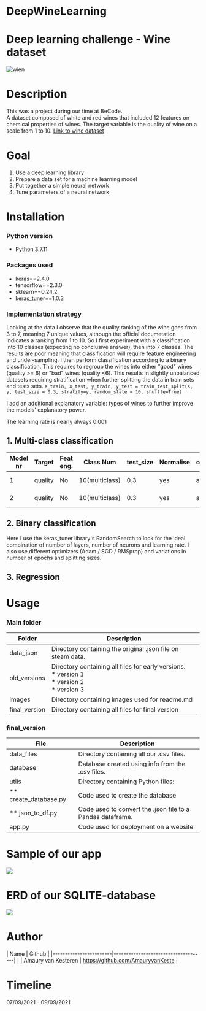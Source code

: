 # DeepWineLearning

# Deep learning challenge - Wine dataset
![wien](https://user-images.githubusercontent.com/84380197/132534908-93568322-7fff-4935-8f3d-d30fefa0cbb4.jpg)
# Description
This was a project during our time at BeCode.  
A dataset composed of white and red wines that included 12 features on chemical properties of wines. The target variable is the quality of wine on a scale from 1 to 10.
[Link to wine dataset](https://archive.ics.uci.edu/ml/datasets/wine)
# Goal
   1.  Use a deep learning library
   2. Prepare a data set for a machine learning model
   3. Put together a simple neural network
   4. Tune parameters of a neural network
# Installation
### Python version
* Python 3.7.11

### Packages used
* keras==2.4.0
* tensorflow==2.3.0
* sklearn==0.24.2
* keras_tuner==1.0.3

### Implementation strategy

Looking at the data I observe that the quality ranking of the wine goes from 3 to 7, meaning 7 unique values, although the official documetation indicates a ranking from 1 to 10. 
So I first experiment with a classification into 10 classes (expecting no conclusive answer), then into 7 classes. The results are poor meaning that classification will require feature engineering and under-sampling.
I then perform classification according to a binary classification. This requires to regroup the wines into either "good" wines (quality >= 6)  or "bad" wines (quality <6). This results in slightly unbalanced datasets requiring stratification when further splitting the data in train sets and tests sets.
```X_train, X_test, y_train, y_test = train_test_split(X, y, test_size = 0.3, stratify=y, random_state = 10, shuffle=True)```

I add an additional explanatory variable: types of wines to further improve the models' explanatory power.

The learning rate is nearly always 0.001

## 1. Multi-class classification

| Model nr | Target  | Feat eng. | Class Num      | test_size | Normalise | optimizer | Num hidden  | input layer | output layer | activation | epochs | loss | acc train | acc test |
|----------|---------|-----------|----------------|-----------|-----------|-----------|-------------|-------------|--------------|------------|--------|------|-----------|----------|
| 1        | quality | No        | 10(multiclass) | 0.3       | yes       | adam      | 1           | dense 50    | dense 10     | softmax    | 100    | cct  | 0.5       | 0.5      |
| 2        | quality | No        | 10(multiclass) | 0.3       | yes       | adam      | 1           | dense 50    | dense 10     | softmax    | 800    | cct  | 0.54      | 0.57     |


## 2. Binary classification

Here I use the keras_tuner library's RandomSearch to look for the ideal combination of number of layers, number of neurons and learning rate.
I also use different optimizers (Adam / SGD / RMSprop) and variations in number of epochs and splitting sizes.



## 3. Regression




# Usage
### Main folder
| Folder            | Description                                                 |
|-------------------|-------------------------------------------------------------|
| data_json         | Directory containing the original .json file on steam data. |
| old_versions      | Directory containing all files for early versions.<br>* version 1<br>* version 2<br>* version 3 |
| images            | Directory containing images used for readme.md              |
| final_version | Directory containing all files for final version            |




### final_version
| File                  | Description                                                |
|-----------------------|------------------------------------------------------------|
| data_files            | Directory containing all our .csv files.                   |
| database              | Database created using info from the .csv files.           |
| utils                 | Directory containing Python files:                         |
| ** create_database.py | Code used to create the database                           |
| ** json_to_df.py      | Code used to convert the .json file to a Pandas dataframe. |
| app.py                | Code used for deployment on a website                      |

# Sample of our app
![](images/steam_app_gif.gif)

# ERD of our SQLITE-database 
![](images/ERD.png)

# Author
| Name                   | Github                              |
|------------------------|-------------------------------------|  |
| Amaury van Kesteren    | https://github.com/AmauryvanKeste   |




# Timeline
07/09/2021 - 09/09/2021
